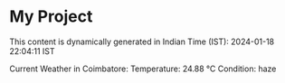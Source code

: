 # My Project

This content is dynamically generated in Indian Time (IST): 2024-01-18 22:04:11 IST


Current Weather in Coimbatore:
Temperature: 24.88 °C
Condition: haze

